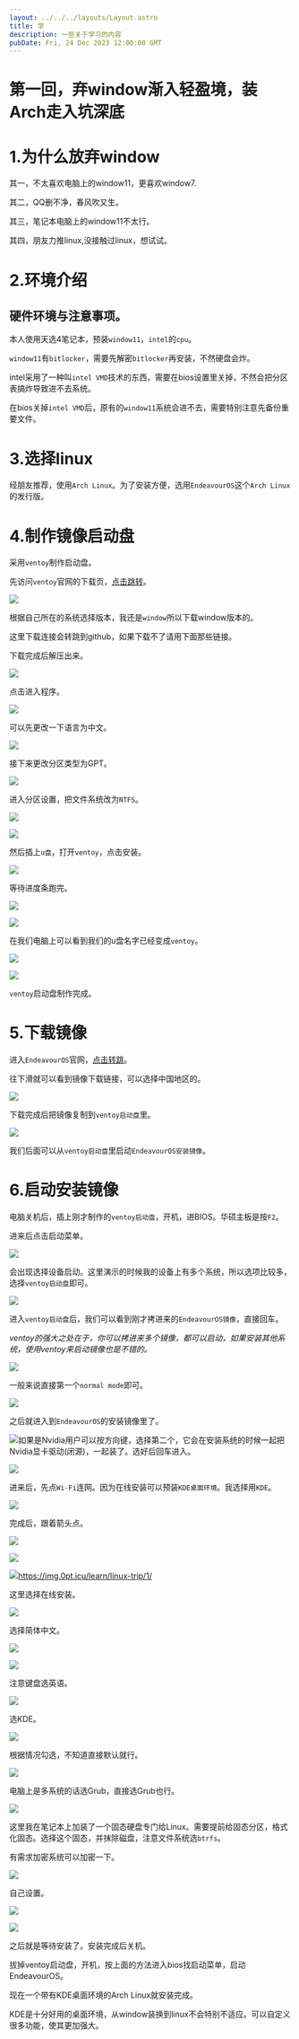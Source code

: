 ```yaml
---
layout: ../../../layouts/Layout.astro
title: 学
description: 一些关于学习的内容
pubDate: Fri, 24 Dec 2023 12:00:00 GMT
---
```


# 第一回，弃window渐入轻盈境，装Arch走入坑深底

# 1.为什么放弃window

其一，不太喜欢电脑上的window11，更喜欢window7.

其二，QQ删不净，春风吹又生。

其三，笔记本电脑上的window11不太行。

其四，朋友力推linux,没接触过linux，想试试。

# 2.环境介绍

## 硬件环境与注意事项。

本人使用天选4笔记本，预装`window11`，`intel`的`cpu`。

`window11`有`bitlocker`，需要先解密`bitlocker`再安装，不然硬盘会炸。

intel采用了一种叫`intel VMD`技术的东西，需要在bios设置里关掉，不然会把分区表搞炸导致进不去系统。

在bios关掉`intel VMD`后，原有的`window11`系统会进不去，需要特别注意先备份重要文件。

# 3.选择linux

经朋友推荐，使用`Arch Linux`。为了安装方便，选用`EndeavourOS`这个`Arch Linux`的发行版。

# 4.制作镜像启动盘

采用`ventoy`制作启动盘。

先访问`ventoy`官网的下载页，[点击跳转](https://www.ventoy.net/cn/download.html)。

![](https://img.0pt.icu/learn/linux-trip/1/1.png)

根据自己所在的系统选择版本，我还是`window`所以下载window版本的。

这里下载连接会转跳到github，如果下载不了请用下面那些链接。

下载完成后解压出来。

![](https://img.0pt.icu/learn/linux-trip/1/2.png)

点击进入程序。

![](https://img.0pt.icu/learn/linux-trip/1/3.png)

可以先更改一下语言为中文。

![](https://img.0pt.icu/learn/linux-trip/1/4.png)

接下来更改分区类型为GPT。

![](https://img.0pt.icu/learn/linux-trip/1/5.png)

进入分区设置，把文件系统改为`NTFS`。

![](https://img.0pt.icu/learn/linux-trip/1/6.png)

![](https://img.0pt.icu/learn/linux-trip/1/7.png)

然后插上`u盘`，打开`ventoy`，点击安装。

![](https://img.0pt.icu/learn/linux-trip/1/9.png)

等待进度条跑完。

![](https://img.0pt.icu/learn/linux-trip/1/10.png)

![](https://img.0pt.icu/learn/linux-trip/1/11.png)

在我们电脑上可以看到我们的u盘名字已经变成`ventoy`。

![](https://img.0pt.icu/learn/linux-trip/1/12.png)

![](https://img.0pt.icu/learn/linux-trip/1/13.png)

`ventoy`启动盘制作完成。

# 5.下载镜像

进入`EndeavourOS`官网，[点击转跳](https://endeavouros.com/#Download)。

往下滑就可以看到镜像下载链接，可以选择中国地区的。

![](https://img.0pt.icu/learn/linux-trip/1/14.png)

下载完成后把镜像复制到`ventoy启动盘`里。

![](https://img.0pt.icu/learn/linux-trip/1/15.png)

我们后面可以从`ventoy启动盘`里启动`EndeavourOS安装镜像`。

# 6.启动安装镜像

电脑关机后，插上刚才制作的`ventoy启动盘`，开机，进BIOS。华硕主板是按`F2`。

进来后点击启动菜单。

![](https://img.0pt.icu/learn/linux-trip/1/16.jpg)

会出现选择设备启动。这里演示的时候我的设备上有多个系统，所以选项比较多，选择`ventoy启动盘`即可。

![](https://img.0pt.icu/learn/linux-trip/1/17.jpg)

进入`ventoy启动盘`后，我们可以看到刚才拷进来的`EndeavourOS镜像`，直接回车。

*ventoy的强大之处在于，你可以拷进来多个镜像，都可以启动，如果安装其他系统，使用ventoy来启动镜像也是不错的。*

![](https://img.0pt.icu/learn/linux-trip/1/18.jpg)

一般来说直接第一个`normal mode`即可。

![](https://img.0pt.icu/learn/linux-trip/1/19.jpg)

之后就进入到`EndeavourOS`的安装镜像里了。

![](https://img.0pt.icu/learn/linux-trip/1/20.jpg)如果是Nvidia用户可以按方向键，选择第二个，它会在安装系统的时候一起把Nvidia显卡驱动(闭源)，一起装了。选好后回车进入。

![](https://img.0pt.icu/learn/linux-trip/1/21.jpg)

进来后，先点`Wi-Fi`连网。因为在线安装可以预装`KDE桌面环境`。我选择用`KDE`。

![](https://img.0pt.icu/learn/linux-trip/1/22.jpg)

完成后，跟着箭头点。

![](https://img.0pt.icu/learn/linux-trip/1/23.jpg)

![](https://img.0pt.icu/learn/linux-trip/1/24.png)

![](https://img.0pt.icu/learn/linux-trip/1/25.png)https://img.0pt.icu/learn/linux-trip/1/

这里选择在线安装。

![](https://img.0pt.icu/learn/linux-trip/1/26.png)

选择简体中文。

![](https://img.0pt.icu/learn/linux-trip/1/27.png)

![](https://img.0pt.icu/learn/linux-trip/1/28.png)

注意键盘选英语。

![](https://img.0pt.icu/learn/linux-trip/1/29.png)

选KDE。

![](https://img.0pt.icu/learn/linux-trip/1/30.png)

根据情况勾选，不知道直接默认就行。

![](https://img.0pt.icu/learn/linux-trip/1/31.png)

电脑上是多系统的话选Grub，直接选Grub也行。

![](https://img.0pt.icu/learn/linux-trip/1/32.png)

这里我在笔记本上加装了一个固态硬盘专门给Linux。需要提前给固态分区，格式化固态。选择这个固态，并抹除磁盘，注意文件系统选`btrfs`。

有需求加密系统可以加密一下。

![](https://img.0pt.icu/learn/linux-trip/1/33.png)

自己设置。

![](https://img.0pt.icu/learn/linux-trip/1/34.png)

![](https://img.0pt.icu/learn/linux-trip/1/35.png)

之后就是等待安装了。安装完成后关机。

拔掉ventoy启动盘，开机，按上面的方法进入bios找启动菜单，启动EndeavourOS。

现在一个带有KDE桌面环境的Arch Linux就安装完成。

KDE是十分好用的桌面环境，从window装换到linux不会特别不适应。可以自定义很多功能，使其更加强大。